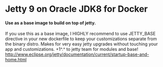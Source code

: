 Jetty 9 on Oracle JDK8 for Docker
=================================
#### Use as a base image to build on top of jetty. 
If you use this as a base image, I HIGHLY recommend to use JETTY_BASE directive in your new dockerfile to keep your customizations separate from the binary distro. Makes for very easy jetty upgrades without touching your app and customizations. +1^.^ to jetty team for modules and base!
 http://www.eclipse.org/jetty/documentation/current/startup-base-and-home.html


